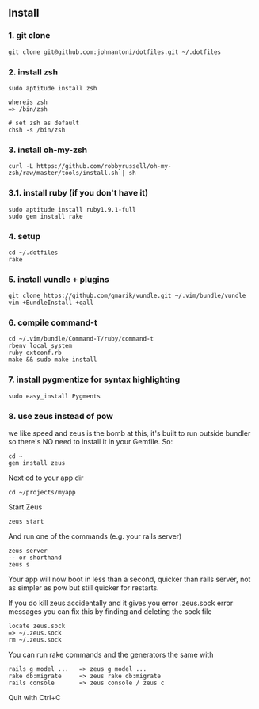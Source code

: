 ## Install

### 1. git clone

    git clone git@github.com:johnantoni/dotfiles.git ~/.dotfiles

### 2. install zsh

    sudo aptitude install zsh

    whereis zsh
    => /bin/zsh

    # set zsh as default
    chsh -s /bin/zsh

### 3. install oh-my-zsh

    curl -L https://github.com/robbyrussell/oh-my-zsh/raw/master/tools/install.sh | sh

### 3.1. install ruby (if you don't have it)

    sudo aptitude install ruby1.9.1-full
    sudo gem install rake

### 4. setup

    cd ~/.dotfiles
    rake

### 5. install vundle + plugins

    git clone https://github.com/gmarik/vundle.git ~/.vim/bundle/vundle
    vim +BundleInstall +qall

### 6. compile command-t

    cd ~/.vim/bundle/Command-T/ruby/command-t
    rbenv local system
    ruby extconf.rb
    make && sudo make install

### 7. install pygmentize for syntax highlighting

    sudo easy_install Pygments

### 8. use zeus instead of pow

we like speed and zeus is the bomb at this, it's built to run outside bundler so there's NO need to install it in your Gemfile. So:

    cd ~
    gem install zeus

Next cd to your app dir

    cd ~/projects/myapp

Start Zeus

    zeus start

And run one of the commands (e.g. your rails server)

    zeus server
    -- or shorthand
    zeus s

Your app will now boot in less than a second, quicker than rails server, not as simpler as pow but still quicker for restarts.

If you do kill zeus accidentally and it gives you error .zeus.sock error messages you can fix this by finding and deleting the sock file

    locate zeus.sock
    => ~/.zeus.sock
    rm ~/.zeus.sock

You can run rake commands and the generators the same with

    rails g model ...   => zeus g model ...
    rake db:migrate     => zeus rake db:migrate
    rails console       => zeus console / zeus c

Quit with Ctrl+C
